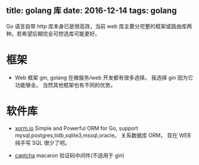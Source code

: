 title: golang 库
date: 2016-12-14 
tags: golang
---
Go 语言自带 http 库本身已是很高效，当前 web 库主要分完整的框架或路由库两种。若希望后期完全可控选库可能更好。

# 框架
- Web 框架 gin, golang 在微服务/web 开发都有很多选择。 我选择 gin 因为它功能够全。 当然其他框架也有不同的优势。

# 软件库
* [xorm.io](https://github.com/go-xorm/xorm) Simple and Powerful ORM for Go, support mysql,postgres,tidb,sqlite3,mssql,oracle。 关系数据库 ORM， 现在 WEB 纯手写 SQL 很少了吧。

* [captcha](https://github.com/go-macaron/captcha) macaron 验证码中间件(不适用于 gin)
